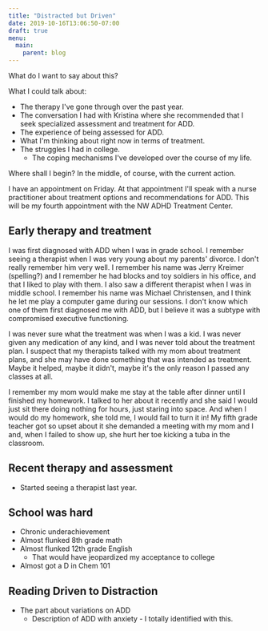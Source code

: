 ```yaml
---
title: "Distracted but Driven"
date: 2019-10-16T13:06:50-07:00
draft: true
menu:
  main:
    parent: blog
---
```


What do I want to say about this?

What I could talk about:

- The therapy I've gone through over the past year.
- The conversation I had with Kristina where she recommended that I seek specialized assessment and treatment for ADD.
- The experience of being assessed for ADD.
- What I'm thinking about right now in terms of treatment.
- The struggles I had in college.
  - The coping mechanisms I've developed over the course of my life.

Where shall I begin? In the middle, of course, with the current action.

I have an appointment on Friday. At that appointment I'll speak with a nurse practitioner about treatment options and recommendations for ADD. This will be my fourth appointment with the NW ADHD Treatment Center.

## Early therapy and treatment

I was first diagnosed with ADD when I was in grade school. I remember seeing a therapist when I was very young about my parents' divorce. I don't really remember him very well. I remember his name was Jerry Kreimer (spelling?) and I remember he had blocks and toy soldiers in his office, and that I liked to play with them. I also saw a different therapist when I was in middle school. I remember his name was Michael Christensen, and I think he let me play a computer game during our sessions. I don't know which one of them first diagnosed me with ADD, but I believe it was a subtype with compromised executive functioning.

I was never sure what the treatment was when I was a kid. I was never given any medication of any kind, and I was never told about the treatment plan. I suspect that my therapists talked with my mom about treatment plans, and she may have done something that was intended as treatment. Maybe it helped, maybe it didn't, maybe it's the only reason I passed any classes at all.

I remember my mom would make me stay at the table after dinner until I finished my homework. I talked to her about it recently and she said I would just sit there doing nothing for hours, just staring into space. And when I would do my homework, she told me, I would fail to turn it in! My fifth grade teacher got so upset about it she demanded a meeting with my mom and I and, when I failed to show up, she hurt her toe kicking a tuba in the classroom.

## Recent therapy and assessment

- Started seeing a therapist last year.

## School was hard

- Chronic underachievement
- Almost flunked 8th grade math
- Almost flunked 12th grade English
  - That would have jeopardized my acceptance to college
- Almost got a D in Chem 101

## Reading Driven to Distraction

- The part about variations on ADD
  - Description of ADD with anxiety - I totally identified with this.
